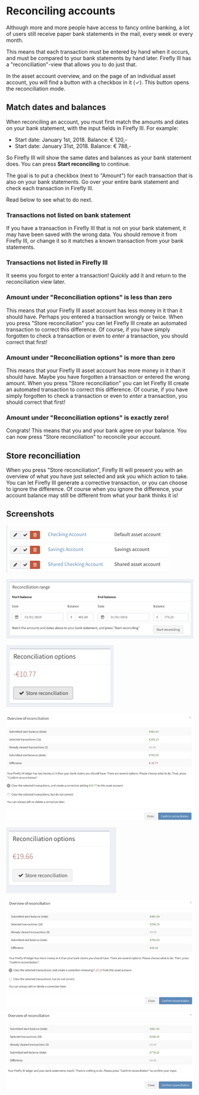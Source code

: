 # Reconciling accounts

Although more and more people have access to fancy online banking, a lot of users still receive paper bank statements in the mail, every week or every month.

This means that each transaction must be entered by hand when it occurs, and must be compared to your bank statements by hand later. Firefly III has a "reconciliation"-view that allows you to do just that.

In the asset account overview, and on the page of an individual asset account, you will find a button with a checkbox in it \(✓\). This button opens the reconciliation mode.

## Match dates and balances

When reconciling an account, you must first match the amounts and dates on your bank statement, with the input fields in Firefly III. For example:

* Start date: January 1st, 2018. Balance: € 120,-
* Start date: January 31st, 2018. Balance: € 788,-

So Firefly III will show the same dates and balances as your bank statement does. You can press **Start reconciling** to continue.

The goal is to put a checkbox \(next to "Amount"\) for each transaction that is also on your bank statements. Go over your entire bank statement and check each transaction in Firefly III.

Read below to see what to do next.

### Transactions not listed on bank statement

If you have a transaction in Firefly III that is not on your bank statement, it may have been saved with the wrong data. You should remove it from Firefly III, or change it so it matches a known transaction from your bank statements.

### Transactions not listed in Firefly III

It seems you forgot to enter a transaction! Quickly add it and return to the reconciliation view later.

### Amount under "Reconciliation options" is less than zero

This means that your Firefly III asset account has less money in it than it should have. Perhaps you entered a transaction wrongly or twice. When you press "Store reconciliation" you can let Firefly III create an automated transaction to correct this difference. Of course, if you have simply forgotten to check a transaction or even to _enter_ a transaction, you should correct that first!

### Amount under "Reconciliation options" is more than zero

This means that your Firefly III asset account has more money in it than it should have. Maybe you have forgotten a transaction or entered the wrong amount. When you press "Store reconciliation" you can let Firefly III create an automated transaction to correct this difference. Of course, if you have simply forgotten to check a transaction or even to _enter_ a transaction, you should correct that first!

### Amount under "Reconciliation options" is exactly zero!

Congrats! This means that you and your bank agree on your balance. You can now press "Store reconciliation" to reconcile your account.

## Store reconciliation

When you press "Store reconciliation", Firefly III will present you with an overview of what you have just selected and ask you which action to take. You can let Firefly III generate a corrective transaction, or you can choose to ignore the difference. Of course when you ignore the difference, your account balance may still be different from what your bank thinks it is!

## Screenshots

![The button is shown in your list of accounts](../.gitbook/assets/reconcile-account-index%20%281%29.png)

![These dates and amounts must match your bank statement.](../.gitbook/assets/reconcile-set-amounts%20%281%29.png)

![When the result is negative, your Firefly III asset account is too low on funds.](../.gitbook/assets/reconcile-negative-result%20%281%29.png)

![When your account is too low on funds, you can allow Firefly III to create a corrective transaction.](../.gitbook/assets/reconcile-negative-action%20%281%29.png)

![When the result is positive, your Firefly III asset account has too much money in it.](../.gitbook/assets/reconcile-positive-result%20%281%29.png)

![When your account is too full, you can allow Firefly III to create a corrective transaction.](../.gitbook/assets/reconcile-positive-action%20%281%29.png)

![When there is no mismatch between your bank statements and Firefly III, you don&apos;t need to do anything.](../.gitbook/assets/reconcile-neutral-action%20%281%29.png)

